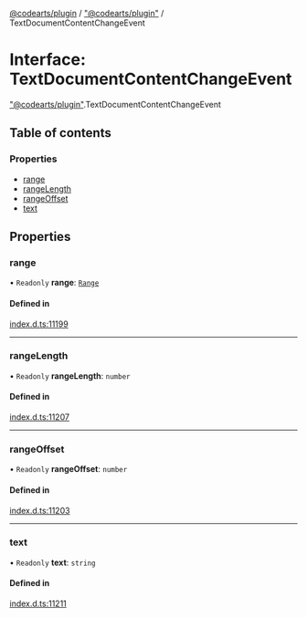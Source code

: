 [@codearts/plugin](../README.md) / ["@codearts/plugin"](../modules/_codearts_plugin_.md) / TextDocumentContentChangeEvent

# Interface: TextDocumentContentChangeEvent

["@codearts/plugin"](../modules/_codearts_plugin_.md).TextDocumentContentChangeEvent

## Table of contents

### Properties

- [range](codearts_plugin_.TextDocumentContentChangeEvent.md#range)
- [rangeLength](codearts_plugin_.TextDocumentContentChangeEvent.md#rangelength)
- [rangeOffset](codearts_plugin_.TextDocumentContentChangeEvent.md#rangeoffset)
- [text](codearts_plugin_.TextDocumentContentChangeEvent.md#text)

## Properties

### range

• `Readonly` **range**: [`Range`](../classes/codearts_plugin_.Range.md)

#### Defined in

[index.d.ts:11199](https://github.com/huaweicloud/cloudide-plugin-api/blob/d4de966/index.d.ts#L11199)

___

### rangeLength

• `Readonly` **rangeLength**: `number`

#### Defined in

[index.d.ts:11207](https://github.com/huaweicloud/cloudide-plugin-api/blob/d4de966/index.d.ts#L11207)

___

### rangeOffset

• `Readonly` **rangeOffset**: `number`

#### Defined in

[index.d.ts:11203](https://github.com/huaweicloud/cloudide-plugin-api/blob/d4de966/index.d.ts#L11203)

___

### text

• `Readonly` **text**: `string`

#### Defined in

[index.d.ts:11211](https://github.com/huaweicloud/cloudide-plugin-api/blob/d4de966/index.d.ts#L11211)
